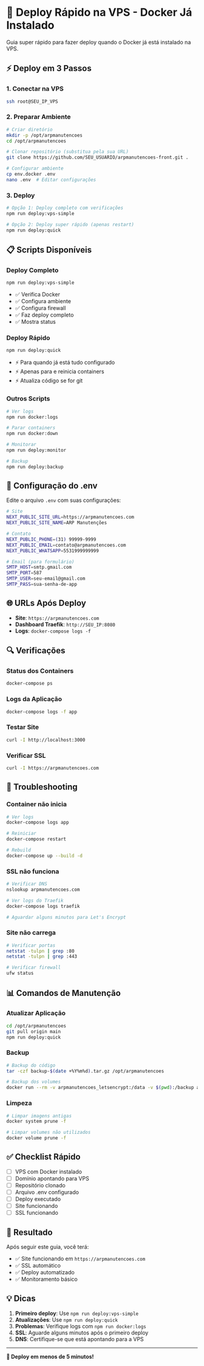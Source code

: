 # 🚀 Deploy Rápido na VPS - Docker Já Instalado

Guia super rápido para fazer deploy quando o Docker já está instalado na VPS.

## ⚡ Deploy em 3 Passos

### **1. Conectar na VPS**
```bash
ssh root@SEU_IP_VPS
```

### **2. Preparar Ambiente**
```bash
# Criar diretório
mkdir -p /opt/arpmanutencoes
cd /opt/arpmanutencoes

# Clonar repositório (substitua pela sua URL)
git clone https://github.com/SEU_USUARIO/arpmanutencoes-front.git .

# Configurar ambiente
cp env.docker .env
nano .env  # Editar configurações
```

### **3. Deploy**
```bash
# Opção 1: Deploy completo com verificações
npm run deploy:vps-simple

# Opção 2: Deploy super rápido (apenas restart)
npm run deploy:quick
```

## 📋 Scripts Disponíveis

### **Deploy Completo**
```bash
npm run deploy:vps-simple
```
- ✅ Verifica Docker
- ✅ Configura ambiente
- ✅ Configura firewall
- ✅ Faz deploy completo
- ✅ Mostra status

### **Deploy Rápido**
```bash
npm run deploy:quick
```
- ⚡ Para quando já está tudo configurado
- ⚡ Apenas para e reinicia containers
- ⚡ Atualiza código se for git

### **Outros Scripts**
```bash
# Ver logs
npm run docker:logs

# Parar containers
npm run docker:down

# Monitorar
npm run deploy:monitor

# Backup
npm run deploy:backup
```

## 🔧 Configuração do .env

Edite o arquivo `.env` com suas configurações:

```bash
# Site
NEXT_PUBLIC_SITE_URL=https://arpmanutencoes.com
NEXT_PUBLIC_SITE_NAME=ARP Manutenções

# Contato
NEXT_PUBLIC_PHONE=(31) 99999-9999
NEXT_PUBLIC_EMAIL=contato@arpmanutencoes.com
NEXT_PUBLIC_WHATSAPP=5531999999999

# Email (para formulário)
SMTP_HOST=smtp.gmail.com
SMTP_PORT=587
SMTP_USER=seu-email@gmail.com
SMTP_PASS=sua-senha-de-app
```

## 🌐 URLs Após Deploy

- **Site**: `https://arpmanutencoes.com`
- **Dashboard Traefik**: `http://SEU_IP:8080`
- **Logs**: `docker-compose logs -f`

## 🔍 Verificações

### **Status dos Containers**
```bash
docker-compose ps
```

### **Logs da Aplicação**
```bash
docker-compose logs -f app
```

### **Testar Site**
```bash
curl -I http://localhost:3000
```

### **Verificar SSL**
```bash
curl -I https://arpmanutencoes.com
```

## 🚨 Troubleshooting

### **Container não inicia**
```bash
# Ver logs
docker-compose logs app

# Reiniciar
docker-compose restart

# Rebuild
docker-compose up --build -d
```

### **SSL não funciona**
```bash
# Verificar DNS
nslookup arpmanutencoes.com

# Ver logs do Traefik
docker-compose logs traefik

# Aguardar alguns minutos para Let's Encrypt
```

### **Site não carrega**
```bash
# Verificar portas
netstat -tulpn | grep :80
netstat -tulpn | grep :443

# Verificar firewall
ufw status
```

## 📊 Comandos de Manutenção

### **Atualizar Aplicação**
```bash
cd /opt/arpmanutencoes
git pull origin main
npm run deploy:quick
```

### **Backup**
```bash
# Backup do código
tar -czf backup-$(date +%Y%m%d).tar.gz /opt/arpmanutencoes

# Backup dos volumes
docker run --rm -v arpmanutencoes_letsencrypt:/data -v $(pwd):/backup alpine tar czf /backup/letsencrypt-$(date +%Y%m%d).tar.gz -C /data .
```

### **Limpeza**
```bash
# Limpar imagens antigas
docker system prune -f

# Limpar volumes não utilizados
docker volume prune -f
```

## ✅ Checklist Rápido

- [ ] VPS com Docker instalado
- [ ] Domínio apontando para VPS
- [ ] Repositório clonado
- [ ] Arquivo .env configurado
- [ ] Deploy executado
- [ ] Site funcionando
- [ ] SSL funcionando

## 🎯 Resultado

Após seguir este guia, você terá:

- ✅ Site funcionando em `https://arpmanutencoes.com`
- ✅ SSL automático
- ✅ Deploy automatizado
- ✅ Monitoramento básico

## 💡 Dicas

1. **Primeiro deploy**: Use `npm run deploy:vps-simple`
2. **Atualizações**: Use `npm run deploy:quick`
3. **Problemas**: Verifique logs com `npm run docker:logs`
4. **SSL**: Aguarde alguns minutos após o primeiro deploy
5. **DNS**: Certifique-se que está apontando para a VPS

---

**🚀 Deploy em menos de 5 minutos!**
